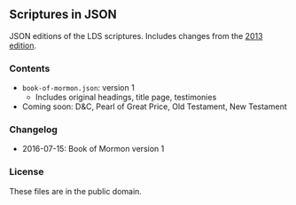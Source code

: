 ## Scriptures in JSON

JSON editions of the LDS scriptures. Includes changes from the [2013 edition](https://www.lds.org/scriptures/new-edition?lang=eng).


### Contents

- `book-of-mormon.json`: version 1
    - Includes original headings, title page, testimonies
- Coming soon: D&C, Pearl of Great Price, Old Testament, New Testament


### Changelog

- 2016-07-15: Book of Mormon version 1


### License

These files are in the public domain.
